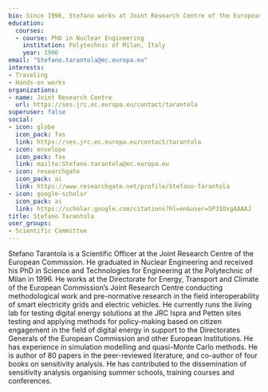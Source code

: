 ```yaml
---
bio: Since 1996, Stefano works at Joint Research Centre of the European Commission. Until 2015, Stefano worked in the field of sensitivity analysis, where he published 80 papers in the peer-reviewed literature. Then he moved to the Directorate for Energy, Transport and Climate where he conducts pre-normative research in the field of interoperability of smart grids and electric vehicles, and manages a living lab for testing digital energy solutions.
education:
  courses:
  - course: PhD in Nuclear Engineering
    institution: Polytechnic of Milan, Italy
    year: 1996
email: "Stefano.tarantola@ec.europa.eu"
interests:
- Traveling
- Hands-on works
organizations:
- name: Joint Research Centre
  url: https://ses.jrc.ec.europa.eu/contact/tarantola
superuser: false
social:
- icon: globe
  icon_pack: fas
  link: https://ses.jrc.ec.europa.eu/contact/tarantola
- icon: envelope
  icon_pack: fas
  link: mailto:Stefano.tarantola@ec.europa.eu
- icon: researchgate
  icon_pack: ai
  link: https://www.researchgate.net/profile/Stefano-Tarantola
- icon: google-scholar
  icon_pack: ai
  link: https://scholar.google.com/citations?hl=en&user=5P31OxgAAAAJ
title: Stefano Tarantola
user_groups:
- Scientific Committee
---
```


Stefano Tarantola is a Scientific Officer at the Joint Research Centre of the European Commission. He graduated in Nuclear Engineering and received his PhD in Science and Technologies for Engineering at the Polytechnic of Milan in 1996. He works at the Directorate for Energy, Transport and Climate of the European Commission’s Joint Research Centre conducting methodological work and pre-normative research in the field interoperability of smart electricity grids and electric vehicles. He currently runs the living lab for testing digital energy solutions at the JRC Ispra and Petten sites testing and applying methods for policy-making based on citizen engagement in the field of digital energy in support to the Directorates Generals of the European Commission and other European Institutions. He has experience in simulation modelling and quasi-Monte Carlo methods. He is author of 80 papers in the peer-reviewed literature, and co-author of four books on sensitivity analysis. He has contributed to the dissemination of sensitivity analysis organising summer schools, training courses and conferences.
